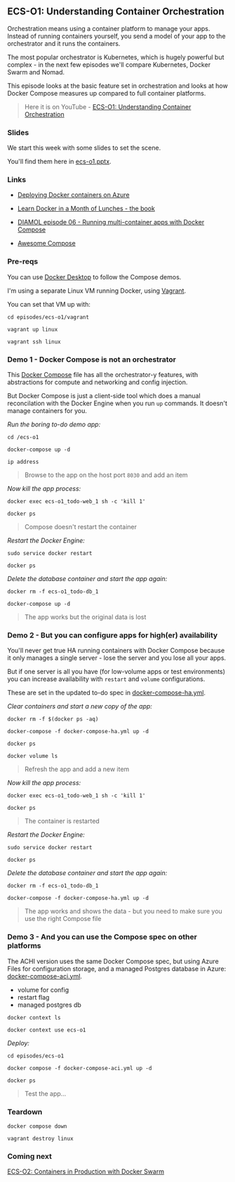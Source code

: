 ## ECS-O1: Understanding Container Orchestration

Orchestration means using a container platform to manage your apps. Instead of running containers yourself, you send a model of your app to the orchestrator and it runs the containers. 

The most popular orchestrator is Kubernetes, which is hugely powerful but complex - in the next few episodes we'll compare Kubernetes, Docker Swarm and Nomad.

This episode looks at the basic feature set in orchestration and looks at how Docker Compose measures up compared to full container platforms.

> Here it is on YouTube - [ECS-O1: Understanding Container Orchestration](https://youtu.be/F7rORInGvc4)


### Slides

We start this week with some slides to set the scene. 

You'll find them here in [ecs-o1.pptx](ecs-o1.pptx).

### Links

* [Deploying Docker containers on Azure](https://docs.docker.com/engine/context/aci-integration/)

* [Learn Docker in a Month of Lunches - the book](https://www.manning.com/books/learn-docker-in-a-month-of-lunches?utm_source=affiliate&utm_medium=affiliate&a_aid=elton&a_bid=5890141b)

* [DIAMOL episode 06 - Running multi-container apps with Docker Compose](https://youtu.be/3bs4HDBRPgk)

* [Awesome Compose](https://github.com/docker/awesome-compose)

### Pre-reqs

You can use [Docker Desktop](https://www.docker.com/products/docker-desktop) to follow the Compose demos.

I'm using a separate Linux VM running Docker, using [Vagrant](https://www.vagrantup.com).

You can set that VM up with:

```
cd episodes/ecs-o1/vagrant

vagrant up linux

vagrant ssh linux
```

### Demo 1 - Docker Compose is not an orchestrator

This [Docker Compose](docker-compose.yml) file has all the orchestrator-y features, with abstractions for compute and networking and config injection.

But Docker Compose is just a client-side tool which does a manual reconcilation with the Docker Engine when you run `up` commands. It doesn't manage containers for you.

_Run the boring to-do demo app:_

```
cd /ecs-o1

docker-compose up -d

ip address
```

> Browse to the app on the host port `8030` and add an item

_Now kill the app process:_

```
docker exec ecs-o1_todo-web_1 sh -c 'kill 1'

docker ps
```

> Compose doesn't restart the container

_Restart the Docker Engine:_

```
sudo service docker restart

docker ps
```

_Delete the database container and start the app again:_

```
docker rm -f ecs-o1_todo-db_1

docker-compose up -d
```

> The app works but the original data is lost


### Demo 2 - But you can configure apps for high(er) availability

You'll never get true HA running containers with Docker Compose because it only manages a single server - lose the server and you lose all your apps.

But if one server is all you have (for low-volume apps or test environments) you can increase availability with `restart` and `volume` configurations.

These are set in the updated to-do spec in [docker-compose-ha.yml](docker-compose-ha.yml).


_Clear containers and start a new copy of the app:_

```
docker rm -f $(docker ps -aq)

docker-compose -f docker-compose-ha.yml up -d

docker ps

docker volume ls
```

> Refresh the app and add a new item

_Now kill the app process:_

```
docker exec ecs-o1_todo-web_1 sh -c 'kill 1'

docker ps
```

> The container is restarted

_Restart the Docker Engine:_

```
sudo service docker restart

docker ps
```

_Delete the database container and start the app again:_

```
docker rm -f ecs-o1_todo-db_1

docker-compose -f docker-compose-ha.yml up -d
```

> The app works and shows the data - but you need to make sure you use the right Compose file


### Demo 3 - And you can use the Compose spec on other platforms

The ACHI version uses the same Docker Compose spec, but using Azure Files for configuration storage, and a managed Postgres database in Azure: [docker-compose-aci.yml](docker-compose-aci.yml).

* volume for config
* restart flag
* managed postgres db

```
docker context ls

docker context use ecs-o1
```

_Deploy:_

```
cd episodes/ecs-o1

docker compose -f docker-compose-aci.yml up -d

docker ps
```

> Test the app...

### Teardown

```
docker compose down

vagrant destroy linux
```

### Coming next

[ECS-O2: Containers in Production with Docker Swarm](https://youtu.be/JzXNLYJlTqk)
